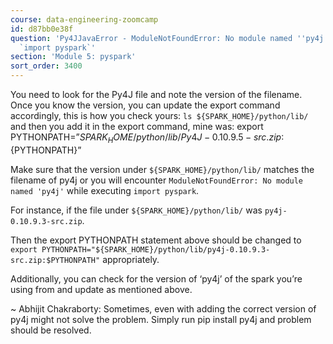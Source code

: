 ```yaml
---
course: data-engineering-zoomcamp
id: d87bb0e38f
question: 'Py4JJavaError - ModuleNotFoundError: No module named ''py4j''` while executing
  `import pyspark`'
section: 'Module 5: pyspark'
sort_order: 3400
---
```


You need to look for the Py4J file and note the version of the filename. Once you know the version, you can update the export command accordingly, this is how you check yours:
` ls ${SPARK_HOME}/python/lib/ ` and then you add it in the export command, mine was:
export PYTHONPATH=”${SPARK_HOME}/python/lib/Py4J-0.10.9.5-src.zip:${PYTHONPATH}”

Make sure that the version under `${SPARK_HOME}/python/lib/` matches the filename of py4j or you will encounter `ModuleNotFoundError: No module named 'py4j'` while executing `import pyspark`.

For instance, if the file under `${SPARK_HOME}/python/lib/` was `py4j-0.10.9.3-src.zip`.

Then the export PYTHONPATH statement above should be changed to `export PYTHONPATH="${SPARK_HOME}/python/lib/py4j-0.10.9.3-src.zip:$PYTHONPATH"` appropriately.

Additionally, you can check for the version of ‘py4j’ of the spark you’re using from  and update as mentioned above.

~ Abhijit Chakraborty: Sometimes, even with adding the correct version of py4j might not solve the problem. Simply run pip install py4j and problem should be resolved.

